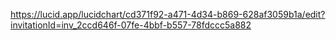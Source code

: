 https://lucid.app/lucidchart/cd371f92-a471-4d34-b869-628af3059b1a/edit?invitationId=inv_2ccd646f-07fe-4bbf-b557-78fdccc5a882
